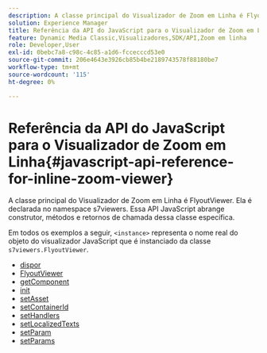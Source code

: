 ```yaml
---
description: A classe principal do Visualizador de Zoom em Linha é FlyoutViewer. Ela é declarada no namespace s7viewers. Essa API JavaScript abrange construtor, métodos e retornos de chamada dessa classe específica.
solution: Experience Manager
title: Referência da API do JavaScript para o Visualizador de Zoom em Linha
feature: Dynamic Media Classic,Visualizadores,SDK/API,Zoom em linha
role: Developer,User
exl-id: 0bebc7a8-c98c-4c85-a1d6-fccecccd53e0
source-git-commit: 206e4643e3926cb85b4be2189743578f88180be7
workflow-type: tm+mt
source-wordcount: '115'
ht-degree: 0%

---
```


# Referência da API do JavaScript para o Visualizador de Zoom em Linha{#javascript-api-reference-for-inline-zoom-viewer}

A classe principal do Visualizador de Zoom em Linha é FlyoutViewer. Ela é declarada no namespace s7viewers. Essa API JavaScript abrange construtor, métodos e retornos de chamada dessa classe específica.

Em todos os exemplos a seguir, `<instance>` representa o nome real do objeto do visualizador JavaScript que é instanciado da classe `s7viewers.FlyoutViewer`.

* [dispor](r-html5-inlinezoom-viewer-javascriptapiref-dispose.md)
* [FlyoutViewer](r-html5-inlinezoom-viewer-javascriptapiref-inlinezoomviewer.md)
* [getComponent](r-html5-inlinezoom-viewer-javascriptapiref-getcomponent.md)
* [init](r-html5-inlinezoom-viewer-javascriptapiref-init.md)
* [setAsset](r-html5-inlinezoom-viewer-javascriptapiref-setasset.md)
* [setContainerId](r-html5-inlinezoom-viewer-javascriptapiref-.setcontainerid.md)
* [setHandlers](r-html5-inlinezoom-viewer-javascriptapiref-sethandlers.md)
* [setLocalizedTexts](r-html5-inlinezoom-viewer-javascriptapiref-setlocalizedtexts.md)
* [setParam](r-html5-inlinezoom-viewer-javascriptapiref-setparam.md)
* [setParams](r-html5-inlinezoom-viewer-javascriptapiref-setparams.md)
